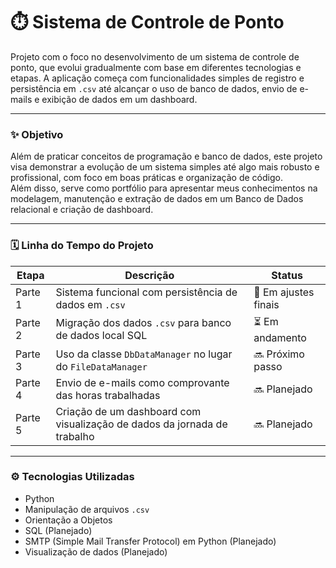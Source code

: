 # ⏱️ Sistema de Controle de Ponto

Projeto com o foco no desenvolvimento de um sistema de controle de ponto, que evolui gradualmente com base em diferentes tecnologias e etapas. A aplicação começa com funcionalidades simples de registro e persistência em `.csv` até alcançar o uso de banco de dados, envio de e-mails e exibição de dados em um dashboard.

---

### ✨ Objetivo

Além de praticar conceitos de programação e banco de dados, este projeto visa demonstrar a evolução de um sistema simples até algo mais robusto e profissional, com foco em boas práticas e organização de código.  
Além disso, serve como portfólio para apresentar meus conhecimentos na modelagem, manutenção e extração de dados em um Banco de Dados relacional e criação de dashboard.

---

### 🗓️ Linha do Tempo do Projeto

| Etapa | Descrição | Status |
|-------|-----------|--------|
| Parte 1 | Sistema funcional com persistência de dados em `.csv` | 🔧 Em ajustes finais |
| Parte 2 | Migração dos dados `.csv` para banco de dados local SQL | ⏳ Em andamento |
| Parte 3 | Uso da classe `DbDataManager` no lugar do `FileDataManager` | 🔜 Próximo passo |
| Parte 4 | Envio de e-mails como comprovante das horas trabalhadas | 🔜 Planejado |
| Parte 5 | Criação de um dashboard com visualização de dados da jornada de trabalho | 🔜 Planejado |

---

### ⚙️ Tecnologias Utilizadas

- Python
- Manipulação de arquivos `.csv`
- Orientação a Objetos
- SQL (Planejado)
- SMTP (Simple Mail Transfer Protocol) em Python (Planejado)
- Visualização de dados (Planejado)
